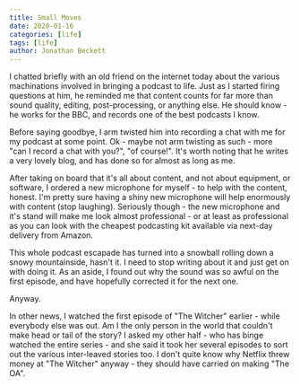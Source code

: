 ```yaml
---
title: Small Moves
date: 2020-01-16
categories: [life]
tags: [life]
author: Jonathan Beckett
---
```


I chatted briefly with an old friend on the internet today about the various machinations involved in bringing a podcast to life. Just as I started firing questions at him, he reminded me that content counts for far more than sound quality, editing, post-processing, or anything else. He should know - he works for the BBC, and records one of the best podcasts I know.

Before saying goodbye, I arm twisted him into recording a chat with me for my podcast at some point. Ok - maybe not arm twisting as such - more "can I record a chat with you?", "of course!". It's worth noting that he writes a very lovely blog, and has done so for almost as long as me.

After taking on board that it's all about content, and not about equipment, or software, I ordered a new microphone for myself - to help with the content, honest. I'm pretty sure having a shiny new microphone will help enormously with content (stop laughing). Seriously though - the new microphone and it's stand will make me look almost professional - or at least as professional as you can look with the cheapest podcasting kit available via next-day delivery from Amazon.

This whole podcast escapade has turned into a snowball rolling down a snowy mountainside, hasn't it. I need to stop writing about it and just get on with doing it. As an aside, I found out why the sound was so awful on the first episode, and have hopefully corrected it for the next one.

Anyway.

In other news, I watched the first episode of "The Witcher" earlier - while everybody else was out. Am I the only person in the world that couldn't make head or tail of the story? I asked my other half - who has binge watched the entire series - and she said it took her several episodes to sort out the various inter-leaved stories too. I don't quite know why Netflix threw money at "The Witcher" anyway - they should have carried on making "The OA".